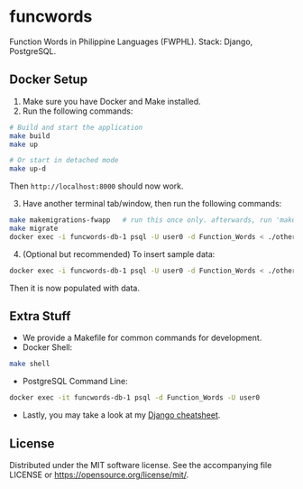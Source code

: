 # funcwords
Function Words in Philippine Languages (FWPHL). Stack: Django, PostgreSQL.

## Docker Setup
1. Make sure you have Docker and Make installed.
2. Run the following commands:
```bash
# Build and start the application
make build
make up

# Or start in detached mode
make up-d
```
Then `http://localhost:8000` should now work.

3. Have another terminal tab/window, then run the following commands:
```bash
make makemigrations-fwapp   # run this once only. afterwards, run 'make makemigrations' instead.
make migrate
docker exec -i funcwords-db-1 psql -U user0 -d Function_Words < ./other/fwphl_triggers.sql
```

4. (Optional but recommended) To insert sample data:
```bash
docker exec -i funcwords-db-1 psql -U user0 -d Function_Words < ./other/tagalog_personal_pronouns_insert.sql
```
Then it is now populated with data.

## Extra Stuff
* We provide a Makefile for common commands for development.
* Docker Shell:
```bash
make shell
```

* PostgreSQL Command Line:
```bash
docker exec -it funcwords-db-1 psql -d Function_Words -U user0
```

* Lastly, you may take a look at my [Django cheatsheet](<other/django cheatsheet.txt>).

## License
Distributed under the MIT software license. See the accompanying
file LICENSE or https://opensource.org/license/mit/.
